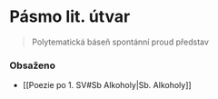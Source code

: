 # Pásmo lit. útvar

> Polytematická báseň
> spontánní proud představ

### Obsaženo

- [[Poezie po 1.  SV#Sb Alkoholy|Sb. Alkoholy]]
